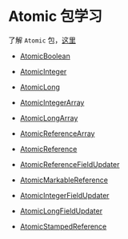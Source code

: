 Atomic 包学习
======================

了解 `Atomic` 包，[这里](../doc/Atomic.md)

- [AtomicBoolean](src/main/java/hellojava/concurrent/lesson09/AtomicBooleanDemo.java)
- [AtomicInteger](src/main/java/hellojava/concurrent/lesson09/AtomicIntegerDemo.java)
- [AtomicLong](src/main/java/hellojava/concurrent/lesson09/AtomicLongDemo.java)

- [AtomicIntegerArray](src/main/java/hellojava/concurrent/lesson09/AtomicIntegerArrayDemo.java)
- [AtomicLongArray](src/main/java/hellojava/concurrent/lesson09/AtomicLongArrayDemo.java)
- [AtomicReferenceArray](src/main/java/hellojava/concurrent/lesson09/AtomicReferenceArrayDemo.java)

- [AtomicReference](src/main/java/hellojava/concurrent/lesson09/AtomicReferenceDemo.java)
- [AtomicReferenceFieldUpdater](src/main/java/hellojava/concurrent/lesson09/AtomicReferenceFieldUpdaterDemo.java)
- [AtomicMarkableReference](src/main/java/hellojava/concurrent/lesson09/AtomicMarkableReferenceDemo.java)

- [AtomicIntegerFieldUpdater](src/main/java/hellojava/concurrent/lesson09/AtomicIntegerFieldUpdaterDemo.java)
- [AtomicLongFieldUpdater](src/main/java/hellojava/concurrent/lesson09/AtomicLongFieldUpdaterDemo.java)
- [AtomicStampedReference](src/main/java/hellojava/concurrent/lesson09/AtomicStampedReferenceDemo.java)
